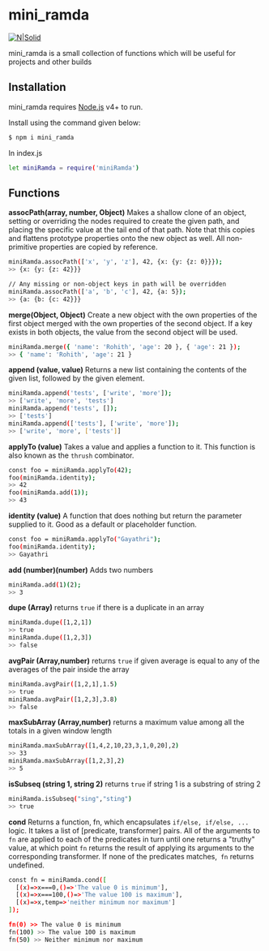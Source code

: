 # mini_ramda

[![N|Solid](https://cdn.iconscout.com/icon/free/png-256/npm-2-569450.png)](https://www.npmjs.com/package/mini_ramda)

mini_ramda is a small collection of functions which will be useful for projects and other builds

## Installation

mini_ramda requires [Node.js](https://nodejs.org/) v4+ to run.

Install using the command given below:

```sh
$ npm i mini_ramda
```

In index.js

```sh
let miniRamda = require('miniRamda')
```

## Functions

**assocPath(array, number, Object)**
Makes a shallow clone of an object, setting or overriding the nodes required to create the given path, and placing the specific value at the tail end of that path. Note that this copies and flattens prototype properties onto the new object as well. All non-primitive properties are copied by reference.

```sh
miniRamda.assocPath(['x', 'y', 'z'], 42, {x: {y: {z: 0}}});
>> {x: {y: {z: 42}}}

// Any missing or non-object keys in path will be overridden
miniRamda.assocPath(['a', 'b', 'c'], 42, {a: 5});
>> {a: {b: {c: 42}}}
```
**merge(Object, Object)**
Create a new object with the own properties of the first object merged with the own properties of the second object. If a key exists in both objects, the value from the second object will be used.

```sh
miniRamda.merge({ 'name': 'Rohith', 'age': 20 }, { 'age': 21 });
>> { 'name': 'Rohith', 'age': 21 }
```

**append (value<any>, value<any>)**
Returns a new list containing the contents of the given list, followed by the given element.

```sh
miniRamda.append('tests', ['write', 'more']);
>> ['write', 'more', 'tests']
miniRamda.append('tests', []);
>> ['tests']
miniRamda.append(['tests'], ['write', 'more']);
>> ['write', 'more', ['tests']]
```

**applyTo (value<any>)**
Takes a value and applies a function to it.
This function is also known as the ```thrush``` combinator.

```sh
const foo = miniRamda.applyTo(42);
foo(miniRamda.identity);
>> 42
foo(miniRamda.add(1));
>> 43
```
**identity (value)**
A function that does nothing but return the parameter supplied to it. Good as a default or placeholder function.
```sh
const foo = miniRamda.applyTo("Gayathri");
foo(miniRamda.identity);
>> Gayathri
```

**add (number)(number)**
Adds two numbers

```sh
miniRamda.add(1)(2);
>> 3
```

**dupe (Array)**
returns ```true``` if there is a duplicate in an array

```sh
miniRamda.dupe([1,2,1])
>> true
miniRamda.dupe([1,2,3])
>> false
```

**avgPair (Array,number)**
returns ```true``` if given average is equal to any of the averages of the pair inside the array
```sh
miniRamda.avgPair([1,2,1],1.5)
>> true
miniRamda.avgPair([1,2,3],3.8)
>> false
```

**maxSubArray (Array,number)**
returns a maximum value among all the totals in a given window length
```sh
miniRamda.maxSubArray([1,4,2,10,23,3,1,0,20],2)
>> 33
miniRamda.maxSubArray([1,2,3],2)
>> 5
```

**isSubseq (string 1, string 2)**
returns ```true``` if string 1 is a substring of string 2
```sh
miniRamda.isSubseq("sing","sting")
>> true
```
**cond**
Returns a function, fn, which encapsulates ```if/else, if/else, ...``` logic. It takes a list of [predicate, transformer] pairs. All of the arguments to ```fn``` are applied to each of the predicates in turn until one returns a "truthy" value, at which point ```fn``` returns the result of applying its arguments to the corresponding transformer. If none of the predicates matches,``` fn``` returns undefined.

```sh
const fn = miniRamda.cond([
  [(x)=>x===0,()=>'The value 0 is minimum'],
  [(x)=>x===100,()=>'The value 100 is maximum'],
  [(x)=>x,temp=>'neither minimum nor maximum']
]);

fn(0) >> The value 0 is minimum
fn(100) >> The value 100 is maximum
fn(50) >> Neither minimum nor maximum
```
